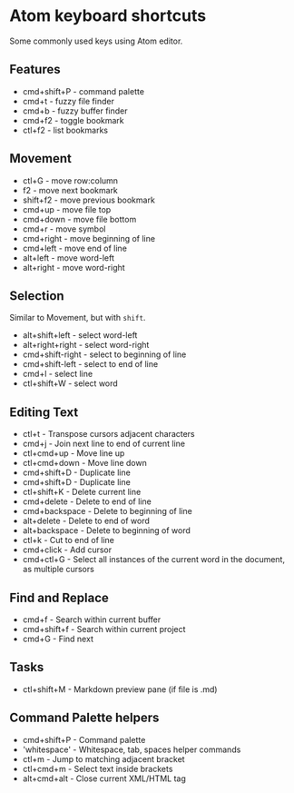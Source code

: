 # Atom keyboard shortcuts
Some commonly used keys using Atom editor.

## Features
* cmd+shift+P - command palette
* cmd+t       - fuzzy file finder
* cmd+b       - fuzzy buffer finder
* cmd+f2      - toggle bookmark
* ctl+f2      - list bookmarks

## Movement
* ctl+G       - move row:column
* f2          - move next bookmark
* shift+f2    - move previous bookmark
* cmd+up      - move file top
* cmd+down    - move file bottom
* cmd+r       - move symbol
* cmd+right   - move beginning of line
* cmd+left    - move end of line
* alt+left    - move word-left
* alt+right   - move word-right

## Selection
Similar to Movement, but with `shift`.
* alt+shift+left    - select word-left
* alt+right+right   - select word-right
* cmd+shift-right   - select to beginning of line
* cmd+shift-left    - select to end of line
* cmd+l             - select line
* ctl+shift+W       - select word

## Editing Text
* ctl+t         - Transpose cursors adjacent characters
* cmd+j         - Join next line to end of current line
* ctl+cmd+up    - Move line up
* ctl+cmd+down  - Move line down
* cmd+shift+D   - Duplicate line
* cmd+shift+D   - Duplicate line
* ctl+shift+K   - Delete current line
* cmd+delete    - Delete to end of line
* cmd+backspace - Delete to beginning of line
* alt+delete    - Delete to end of word
* alt+backspace - Delete to beginning of word
* ctl+k         - Cut to end of line
* cmd+click     - Add cursor
* cmd+ctl+G     - Select all instances of the current word in the
                  document, as multiple cursors

## Find and Replace
* cmd+f         - Search within current buffer
* cmd+shift+f   - Search within current project
* cmd+G         - Find next

## Tasks
* ctl+shift+M - Markdown preview pane (if file is .md)

## Command Palette helpers
* cmd+shift+P  - Command palette
* 'whitespace' - Whitespace, tab, spaces helper commands
* ctl+m        - Jump to matching adjacent bracket
* ctl+cmd+m    - Select text inside brackets
* alt+cmd+alt  - Close current XML/HTML tag
